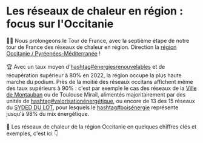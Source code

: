 # Les réseaux de chaleur en région : focus sur l'Occitanie

🚴‍♂️ Nous prolongeons le Tour de France, avec la septième étape de notre tour de France des réseaux de chaleur en région. Direction la [région Occitanie / Pyréenées-Méditerranée](https://www.laregion.fr/)  !\
\
🏆 Avec un taux moyen d'[hashtag#énergiesrenouvelables](https://www.linkedin.com/feed/hashtag/?keywords=%C3%A9nergiesrenouvelables\&highlightedUpdateUrns=urn%3Ali%3Aactivity%3A7222126012073943040) et de récupération supérieur à 80% en 2022, la région occupe la plus haute marche du podium. Près de la moitié des réseaux occitans affichent même des taux supérieurs à 90% : c'est par exemple le cas des réseaux de la [Ville de Montauban](https://www.linkedin.com/company/ville-de-montauban/) ou de Toulouse Mirail, alimentés majoritairement par des unités de [hashtag#valorisationénergétique](https://www.linkedin.com/feed/hashtag/?keywords=valorisation%C3%A9nerg%C3%A9tique\&highlightedUpdateUrns=urn%3Ali%3Aactivity%3A7222126012073943040), ou encore de 13 des 15 réseaux du [SYDED DU LOT](https://www.linkedin.com/company/sydeddulot/), pour lesquels le [hashtag#boisénergie](https://www.linkedin.com/feed/hashtag/?keywords=bois%C3%A9nergie\&highlightedUpdateUrns=urn%3Ali%3Aactivity%3A7222126012073943040) représente jusqu'à 98% du mix énergétique.\
\
🔎 Les réseaux de chaleur de la région Occitanie en quelques chiffres clés et exemples, c'est ici 👇
